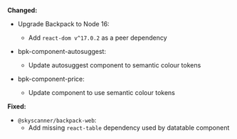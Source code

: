 **Changed:**

- Upgrade Backpack to Node 16:
  - Add `react-dom v^17.0.2` as a peer dependency

- bpk-component-autosuggest:
  - Update autosuggest component to semantic colour tokens

- bpk-component-price:
  - Update component to use semantic colour tokens

**Fixed:**

- `@skyscanner/backpack-web`:
  - Add missing `react-table` dependency used by datatable component

